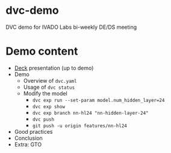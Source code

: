 # dvc-demo
DVC demo for IVADO Labs bi-weekly DE/DS meeting

# Demo content
- [Deck](https://docs.google.com/presentation/d/1G661owf_hLazZ5oyAzNoXq7EVpw7hylUMB6ThF27u88/edit#slide=id.p) presentation (up to demo)
- Demo
  - Overview of `dvc.yaml`
  - Usage of `dvc status`
  - Modify the model
    - `dvc exp run --set-param model.num_hidden_layer=24`
    - `dvc exp show`
    - `dvc exp branch nn-hl24 "nn-hidden-layer-24"`
    - `dvc push`
    - `git push -u origin features/nn-hl24`
- Good practices
- Conclusion
- Extra: GTO
